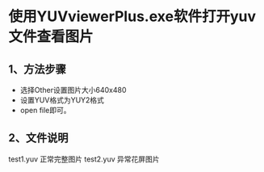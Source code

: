 # 使用YUVviewerPlus.exe软件打开yuv文件查看图片

## 1、方法步骤
- 选择Other设置图片大小640x480
- 设置YUV格式为YUY2格式
- open file即可。

## 2、文件说明
test1.yuv 正常完整图片
test2.yuv 异常花屏图片